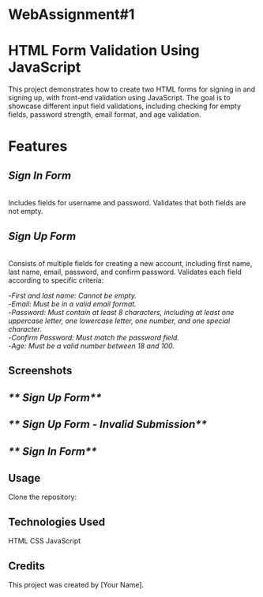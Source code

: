 # WebAssignment#1
# HTML Form Validation Using JavaScript
This project demonstrates how to create two HTML forms for signing in and signing up, with front-end validation using JavaScript. The goal is to showcase different input field validations, including checking for empty fields, password strength, email format, and age validation.

# Features

## _**Sign In Form**_
<br> Includes fields for username and password. Validates that both fields are not empty. 

## _**Sign Up Form**_ 
<br>
Consists of multiple fields for creating a new account, including first name, last name, email, password, and confirm password. Validates each field according to specific criteria:

-_First and last name: Cannot be empty._
<br>
-_Email: Must be in a valid email format._ 
<br>
-_Password: Must contain at least 8 characters, including at least one uppercase letter, one lowercase letter, one number, and one special character._ 
<br>
-_Confirm Password: Must match the password field._ 
<br>
-_Age: Must be a valid number between 18 and 100._ 
<br>

## Screenshots

## _** Sign Up Form**_ 

## _** Sign Up Form - Invalid Submission**_ 

## _** Sign In Form**_ 

## Usage
Clone the repository:




## Technologies Used
HTML
CSS
JavaScript


## Credits
This project was created by [Your Name].

